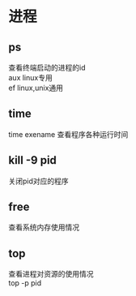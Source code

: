 # 进程

## ps  
查看终端启动的进程的id  
aux   linux专用  
ef    linux,unix通用  

## time  
time  exename
查看程序各种运行时间

## kill -9 pid  
关闭pid对应的程序

## free  
查看系统内存使用情况

## top  
查看进程对资源的使用情况  
top -p pid